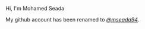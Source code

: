 Hi, I'm Mohamed Seada

My github account has been renamed to *[@mseada94](https://github.com/mseada94)*.
